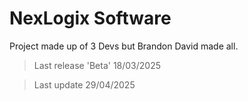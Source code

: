 # NexLogix Software
Project made up of 3 Devs but Brandon David made all.

> Last release 'Beta' 18/03/2025

> Last update 29/04/2025